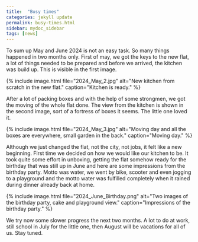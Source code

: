 ```yaml
---
title:  "Busy times"
categories: jekyll update
permalink: busy-times.html
sidebar: mydoc_sidebar
tags: [news]
---
```


To sum up May and June 2024 is not an easy task. So many things happened in two months only. First of may, we got the keys to the new flat, a lot of things needed to be prepared and before we arrived, the kitchen was build up. This is visible in the first image.

{% include image.html file="2024_May_2.jpg" alt="New kitchen from scratch in the new flat." caption="Kitchen is ready." %}

After a lot of packing boxes and with the help of some strongmen, we got the moving of the whole flat done. The view from the kitchen is shown in the second image, sort of a fortress of boxes it seems. The little one loved it.

{% include image.html file="2024_May_3.jpg" alt="Moving day and all the boxes are everywhere, small garden in the back." caption="Moving day." %}

Although we just changed the flat, not the city, not jobs, it felt like a new beginning. First time we decided on how we would like our kitchen to be. It took quite some effort in unboxing, getting the flat somehow ready for the birthday that was still up in June and here are some impressions from the birthday party. Motto was water, we went by bike, scooter and even jogging to a playground and the motto water was fulfilled completely when it rained during dinner already back at home.

{% include image.html file="2024_June_Birthday.png" alt="Two images of the birthday party, cake and playground view." caption="Impressions of the birthday party." %}

We try now some slower progress the next two months. A lot to do at work, still school in July for the little one, then August will be vacations for all of us. Stay tuned.
